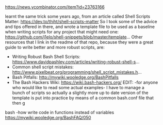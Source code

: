 https://news.ycombinator.com/item?id=23763166


learnt the same trick some years ago, from an article called Shell Scripts Matter:
https://dev.to/thiht/shell-scripts-matter
So I took some of the advice and tips offered in there, and wrote a template file to be used as a baseline when writing scripts for any project that might need one:
https://github.com/j1elo/shell-snippets/blob/master/template...
Other resources that I link in the readme of that repo, because they were a great guide to write better and more robust scripts, are:
- Writing Robust Bash Shell Scripts: https://www.davidpashley.com/articles/writing-robust-shell-s...
- Common shell script mistakes: http://www.pixelbeat.org/programming/shell_script_mistakes.h...
- Bash Pitfalls: http://mywiki.wooledge.org/BashPitfalls
- The Bash Hackers Wiki: https://wiki.bash-hackers.org/
EDIT: -for anyone who would like to read some actual examples- I have to manage a bunch of scripts so actually a slightly more up to date version of the template is put into practice by means of a common bash.conf file that then g
   
   
bash -how write code in functions instead of variables
https://mywiki.wooledge.org/BashFAQ/050
